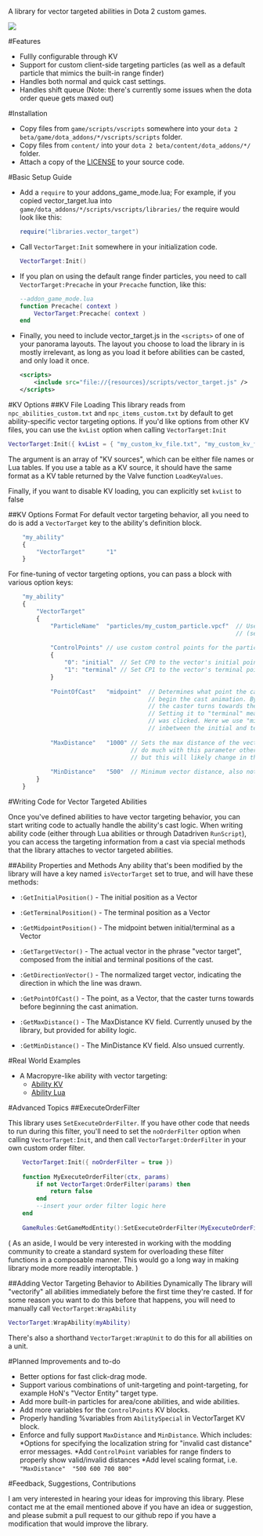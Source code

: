 A library for vector targeted abilities in Dota 2 custom games.

![](http://giant.gfycat.com/DisgustingKindBronco.gif)

#Features
* Fullly configurable through KV
* Support for custom client-side targeting particles (as well as a default particle that mimics the built-in range finder)
* Handles both normal and quick cast settings.
* Handles shift queue (Note: there's currently some issues when the dota order queue gets maxed out)

#Installation
* Copy files from `game/scripts/vscripts` somewhere into your `dota 2 beta/game/dota_addons/*/vscripts/scripts` folder.
* Copy files from `content/` into your `dota 2 beta/content/dota_addons/*/` folder.
* Attach a copy of the [LICENSE](https://github.com/kallisti-dev/vector_target/blob/master/LICENSE) to your source code.

#Basic Setup Guide
* Add a `require` to your addons_game_mode.lua; For example, if you copied vector_target.lua into `game/dota_addons/*/scripts/vscripts/libraries/` the require would look like this:

    ```lua
    require("libraries.vector_target")
    ```

* Call `VectorTarget:Init` somewhere in your initialization code.

    ```lua
    VectorTarget:Init()
    ```

* If you plan on using the default range finder particles, you need to call `VectorTarget:Precache` in your `Precache`  function, like this:

    ```lua
    --addon_game_mode.lua
    function Precache( context ) 
        VectorTarget:Precache( context )
    end
    ```

* Finally, you need to include vector_target.js in the `<scripts>` of one of your panorama layouts. 
  The layout you choose to load the library in is mostly irrelevant, as long as you load it before abilities
  can be casted, and only load it once.

    ```xml  
    <scripts>
        <include src="file://{resources}/scripts/vector_target.js" />
    </scripts>
    ```

#KV Options
##KV File Loading
This library reads from `npc_abilities_custom.txt` and `npc_items_custom.txt` by default to get ability-specific vector targeting options. 
If you'd like options from other KV files, you can use the `kvList` option when calling `VectorTarget:Init`

  ```lua
  VectorTarget:Init({ kvList = { "my_custom_kv_file.txt", "my_custom_kv_file2.txt", myTable })
  ```

The argument is an array of "KV sources", which can be either file names or Lua tables. If you use a table as a KV source, it should
have the same format as a KV table returned by the Valve function `LoadKeyValues`.

Finally, if you want to disable KV loading, you can explicitly set `kvList` to false

##KV Options Format
For default vector targeting behavior, all you need to do is add a `VectorTarget` key to the ability's definition block.
  ```javascript
      "my_ability"
      {
          "VectorTarget"      "1"
      }
  ```    
For fine-tuning of vector targeting options, you can pass a block with various option keys:
```javascript
    "my_ability"
    {
        "VectorTarget"
        {
            "ParticleName"  "particles/my_custom_particle.vpcf"  // Use a custom particle system 
                                                                 // (set to 0 for no particle)
            
            "ControlPoints" // use custom control points for the particle
            {
                "0": "initial"  // Set CP0 to the vector's initial point (the first location clicked)
                "1": "terminal" // Set CP1 to the vector's terminal point (the second location clicked)
            }
            
            "PointOfCast"   "midpoint"  // Determines what point the caster must actually turn towards in order to 
                                        // begin the cast animation. By default this is set to "initial", which means
                                        // the caster turns towards the first point that was clicked.
                                        // Setting it to "terminal" means the caster will face the second point that
                                        // was clicked. Here we use "midpoint", which means the point of cast will be
                                        // inbetween the initial and terminal points.
                                        
            "MaxDistance"   "1000" // Sets the max distance of the vector. Currently this isn't enforced and we don't
                                   // do much with this parameter other than return it via GetMaxDistance,
                                   // but this will likely change in the future.
                                   
            "MinDistance"   "500"  // Minimum vector distance, also not fully supported yet.
        }
    }
```
#Writing Code for Vector Targeted Abilities

Once you've defined abilities to have vector targeting behavior, you can start writing code to actually handle the ability's
cast logic. When writing ability code (either through Lua abilities or through Datadriven `RunScript`), you can access the 
targeting information from a cast via special methods that the library attaches to vector targeted abilities.

##Ability Properties and Methods
Any ability that's been modified by the library will have a key named `isVectorTarget` set to true, and will have these methods:

* `:GetInitialPosition()` - The initial position as a Vector
    
* `:GetTerminalPosition()` - The terminal position as a Vector

* `:GetMidpointPosition()` - The midpoint betwen initial/terminal as a Vector

* `:GetTargetVector()` - The actual vector in the phrase "vector target", composed from the initial and terminal positions of the cast.
                     
* `:GetDirectionVector()` - The normalized target vector, indicating the direction in which the line was drawn.

* `:GetPointOfCast()` - The point, as a Vector, that the caster turns towards before beginning the cast animation.

* `:GetMaxDistance()` - The MaxDistance KV field. Currently unused by the library, but provided for ability logic.

* `:GetMinDistance()` - The MinDistance KV field. Also unsued currently.

#Real World Examples
* A Macropyre-like ability with vector targeting:
    * [Ability KV](https://github.com/kallisti-dev/WarOfExalts/blob/4aaf3c5db5ab4febd3e9ef1bd05c6529c4ca1a8a/game/dota_addons/warofexalts/scripts/npc/abilities/flameshaper_lava_wake.txt)
    * [Ability Lua](https://github.com/kallisti-dev/WarOfExalts/blob/6f62f8c5a21f0c837e9ac43bd34479230c10a76a/game/dota_addons/warofexalts/scripts/vscripts/heroes/flameshaper/flameshaper_lava_wake.lua)
 
#Advanced Topics
##ExecuteOrderFilter

This library uses `SetExecuteOrderFilter`. If you have other code that needs to run during this filter, you'll need to
set the `noOrderFilter` option when calling `VectorTarget:Init`, and then call `VectorTarget:OrderFilter` in your own custom order filter.
```lua
    VectorTarget:Init({ noOrderFilter = true })
    
    function MyExecuteOrderFilter(ctx, params)
        if not VectorTarget:OrderFilter(params) then
            return false
        end
        --insert your order filter logic here
    end
    
    GameRules:GetGameModEntity():SetExecuteOrderFilter(MyExecuteOrderFilter, {})
``` 
( As an aside, I would be very interested in working with the modding community to create a standard system for
 overloading these filter functions in a composable manner. This would go a long way in making library mode
 more readily interoptable. )
 
##Adding Vector Targeting Behavior to Abilities Dynamically
The library will "vectorify" all abilities immediately before the first time they're casted. If for some reason you want to do this before that happens,
 you will need to manually call `VectorTarget:WrapAbility`

```lua
VectorTarget:WrapAbility(myAbility)
```

There's also a shorthand `VectorTarget:WrapUnit` to do this for all abilities on a unit.
 
#Planned Improvements and to-do
* Better options for fast click-drag mode.
* Support various combinations of unit-targeting and point-targeting, for example HoN's "Vector Entity" target type.
* Add more built-in particles for area/cone abilities, and wide abilities.
* Add more variables for the `ControlPoints` KV blocks.
* Properly handling %variables from `AbilitySpecial` in VectorTarget KV block.
* Enforce and fully support `MaxDistance` and `MinDistance`. Which includes:
    *Options for specifying the localization string for "invalid cast distance" error messages.
    *Add `ControlPoint` variables for range finders to properly show valid/invalid distances
    *Add level scaling format, i.e.  `"MaxDistance"  "500 600 700 800"`
  
#Feedback, Suggestions, Contributions

I am very interested in hearing your ideas for improving this library. Plese contact me at the email mentioned above
if you have an idea or suggestion, and please submit a pull request to our github repo if you have a modification
that would improve the library.

